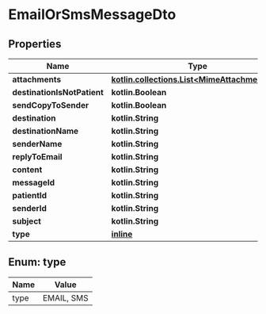 
# EmailOrSmsMessageDto

## Properties
Name | Type | Description | Notes
------------ | ------------- | ------------- | -------------
**attachments** | [**kotlin.collections.List&lt;MimeAttachmentDto&gt;**](MimeAttachmentDto.md) |  | 
**destinationIsNotPatient** | **kotlin.Boolean** |  | 
**sendCopyToSender** | **kotlin.Boolean** |  | 
**destination** | **kotlin.String** |  |  [optional]
**destinationName** | **kotlin.String** |  |  [optional]
**senderName** | **kotlin.String** |  |  [optional]
**replyToEmail** | **kotlin.String** |  |  [optional]
**content** | **kotlin.String** |  |  [optional]
**messageId** | **kotlin.String** |  |  [optional]
**patientId** | **kotlin.String** |  |  [optional]
**senderId** | **kotlin.String** |  |  [optional]
**subject** | **kotlin.String** |  |  [optional]
**type** | [**inline**](#TypeEnum) |  |  [optional]


<a name="TypeEnum"></a>
## Enum: type
Name | Value
---- | -----
type | EMAIL, SMS



